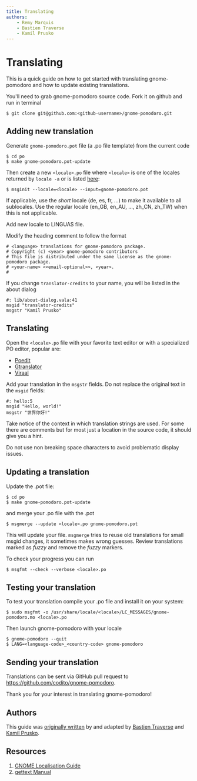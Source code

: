 ```yaml
---
title: Translating
authors:
    - Remy Marquis
    - Bastien Traverse
    - Kamil Prusko
---
```


# Translating

This is a quick guide on how to get started with translating gnome-pomodoro and how to update existing translations.

You'll need to grab gnome-pomodoro source code. Fork it on github and run in terminal

    $ git clone git@github.com:<github-username>/gnome-pomodoro.git


## Adding new translation

Generate `gnome-pomodoro.pot` file (a .po file template) from the current code

    $ cd po
    $ make gnome-pomodoro.pot-update

Then create a new `<locale>.po` file where `<locale>` is one of the locales returned by `locale -a` or is listed [here](https://www.gnu.org/software/gettext/manual/html_node/Usual-Language-Codes.html#Usual-Language-Codes):

    $ msginit --locale=<locale> --input=gnome-pomodoro.pot

If applicable, use the _short_ locale (de, es, fr, ...) to make it available to all sublocales. Use the regular locale (en_GB, en_AU, ..., zh_CN, zh_TW) when this is not applicable.

Add new locale to LINGUAS file.

Modify the heading comment to follow the format

    # <language> translations for gnome-pomodoro package.
    # Copyright (c) <year> gnome-pomodoro contributors
    # This file is distributed under the same license as the gnome-pomodoro package.
    # <your-name> <<email-optional>>, <year>.
    #

If you change `translator-credits` to your name, you will be listed in the about dialog

    #: lib/about-dialog.vala:41
    msgid "translator-credits"
    msgstr "Kamil Prusko"


## Translating

Open the `<locale>.po` file with your favorite text editor or with a specialized PO editor, popular are:

 * [Poedit](https://www.poedit.net)
 * [Gtranslator](https://projects.gnome.org/gtranslator/) 
 * [Viraal](https://virtaal.translatehouse.org)

Add your translation in the `msgstr` fields. Do not replace the original text in the `msgid` fields:

    #: hello:5
    msgid "Hello, world!"
    msgstr "世界你好!"

Take notice of the context in which translation strings are used. For some there are comments but for most just a location in the source code, it should give you a hint.

Do not use non breaking space characters to avoid problematic display issues.



## Updating a translation

Update the .pot file:

    $ cd po
    $ make gnome-pomodoro.pot-update

and merge your .po file with the .pot

    $ msgmerge --update <locale>.po gnome-pomodoro.pot

This will update your file. `msgmerge` tries to reuse old translations for small msgid changes, it sometimes makes wrong guesses. Review translations marked as _fuzzy_ and remove the _fuzzy_ markers.

To check your progress you can run

    $ msgfmt --check --verbose <locale>.po


## Testing your translation

To test your translation compile your .po file and install it on your system:

    $ sudo msgfmt -o /usr/share/locale/<locale>/LC_MESSAGES/gnome-pomodoro.mo <locale>.po

Then launch gnome-pomodoro with your locale

    $ gnome-pomodoro --quit
    $ LANG=<language-code>_<country-code> gnome-pomodoro


## Sending your translation

Translations can be sent via GitHub pull request to <https://github.com/codito/gnome-pomodoro>.

Thank you for your interest in translating gnome-pomodoro!


## Authors

This guide was [originally written](https://github.com/rmarquis/pacaur/blob/master/po/HOWTO) by and adapted by [Bastien Traverse](https://github.com/neitsab) and [Kamil Prusko](https://github.com/kamilprusko).


## Resources

1. [GNOME Localisation Guide](https://wiki.gnome.org/TranslationProject/LocalisationGuide)
2. [gettext Manual](http://www.gnu.org/software/gettext/manual/gettext.html)

